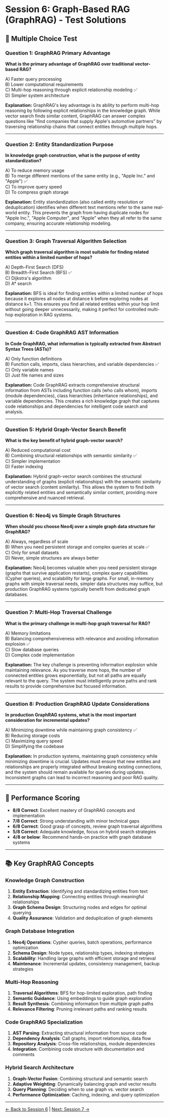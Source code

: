 # Session 6: Graph-Based RAG (GraphRAG) - Test Solutions

## 📝 Multiple Choice Test

### Question 1: GraphRAG Primary Advantage
**What is the primary advantage of GraphRAG over traditional vector-based RAG?**

A) Faster query processing  
B) Lower computational requirements  
C) Multi-hop reasoning through explicit relationship modeling ✅  
D) Simpler system architecture  

**Explanation:** GraphRAG's key advantage is its ability to perform multi-hop reasoning by following explicit relationships in the knowledge graph. While vector search finds similar content, GraphRAG can answer complex questions like "find companies that supply Apple's automotive partners" by traversing relationship chains that connect entities through multiple hops.

---

### Question 2: Entity Standardization Purpose
**In knowledge graph construction, what is the purpose of entity standardization?**

A) To reduce memory usage  
B) To merge different mentions of the same entity (e.g., "Apple Inc." and "Apple") ✅  
C) To improve query speed  
D) To compress graph storage  

**Explanation:** Entity standardization (also called entity resolution or deduplication) identifies when different text mentions refer to the same real-world entity. This prevents the graph from having duplicate nodes for "Apple Inc.", "Apple Computer", and "Apple" when they all refer to the same company, ensuring accurate relationship modeling.

---

### Question 3: Graph Traversal Algorithm Selection
**Which graph traversal algorithm is most suitable for finding related entities within a limited number of hops?**

A) Depth-First Search (DFS)  
B) Breadth-First Search (BFS) ✅  
C) Dijkstra's algorithm  
D) A* search  

**Explanation:** BFS is ideal for finding entities within a limited number of hops because it explores all nodes at distance k before exploring nodes at distance k+1. This ensures you find all related entities within your hop limit without going deeper unnecessarily, making it perfect for controlled multi-hop exploration in RAG systems.

---

### Question 4: Code GraphRAG AST Information
**In Code GraphRAG, what information is typically extracted from Abstract Syntax Trees (ASTs)?**

A) Only function definitions  
B) Function calls, imports, class hierarchies, and variable dependencies ✅  
C) Only variable names  
D) Just file names and sizes  

**Explanation:** Code GraphRAG extracts comprehensive structural information from ASTs including function calls (who calls whom), imports (module dependencies), class hierarchies (inheritance relationships), and variable dependencies. This creates a rich knowledge graph that captures code relationships and dependencies for intelligent code search and analysis.

---

### Question 5: Hybrid Graph-Vector Search Benefit
**What is the key benefit of hybrid graph-vector search?**

A) Reduced computational cost  
B) Combining structural relationships with semantic similarity ✅  
C) Simpler implementation  
D) Faster indexing  

**Explanation:** Hybrid graph-vector search combines the structural understanding of graphs (explicit relationships) with the semantic similarity of vector search (content similarity). This allows the system to find both explicitly related entities and semantically similar content, providing more comprehensive and nuanced retrieval.

---

### Question 6: Neo4j vs Simple Graph Structures
**When should you choose Neo4j over a simple graph data structure for GraphRAG?**

A) Always, regardless of scale  
B) When you need persistent storage and complex queries at scale ✅  
C) Only for small datasets  
D) Never, simple structures are always better  

**Explanation:** Neo4j becomes valuable when you need persistent storage (graphs that survive application restarts), complex query capabilities (Cypher queries), and scalability for large graphs. For small, in-memory graphs with simple traversal needs, simpler data structures may suffice, but production GraphRAG systems typically benefit from dedicated graph databases.

---

### Question 7: Multi-Hop Traversal Challenge
**What is the primary challenge in multi-hop graph traversal for RAG?**

A) Memory limitations  
B) Balancing comprehensiveness with relevance and avoiding information explosion ✅  
C) Slow database queries  
D) Complex code implementation  

**Explanation:** The key challenge is preventing information explosion while maintaining relevance. As you traverse more hops, the number of connected entities grows exponentially, but not all paths are equally relevant to the query. The system must intelligently prune paths and rank results to provide comprehensive but focused information.

---

### Question 8: Production GraphRAG Update Considerations
**In production GraphRAG systems, what is the most important consideration for incremental updates?**

A) Minimizing downtime while maintaining graph consistency ✅  
B) Reducing storage costs  
C) Maximizing query speed  
D) Simplifying the codebase  

**Explanation:** In production systems, maintaining graph consistency while minimizing downtime is crucial. Updates must ensure that new entities and relationships are properly integrated without breaking existing connections, and the system should remain available for queries during updates. Inconsistent graphs can lead to incorrect reasoning and poor RAG quality.

---

## 🎯 Performance Scoring

- **8/8 Correct**: Excellent mastery of GraphRAG concepts and implementation
- **7/8 Correct**: Strong understanding with minor technical gaps
- **6/8 Correct**: Good grasp of concepts, review graph traversal algorithms
- **5/8 Correct**: Adequate knowledge, focus on hybrid search strategies
- **4/8 or below**: Recommend hands-on practice with graph database systems

---

## 📚 Key GraphRAG Concepts

### Knowledge Graph Construction
1. **Entity Extraction**: Identifying and standardizing entities from text
2. **Relationship Mapping**: Connecting entities through meaningful relationships
3. **Graph Schema Design**: Structuring nodes and edges for optimal querying
4. **Quality Assurance**: Validation and deduplication of graph elements

### Graph Database Integration
1. **Neo4j Operations**: Cypher queries, batch operations, performance optimization
2. **Schema Design**: Node types, relationship types, indexing strategies
3. **Scalability**: Handling large graphs with efficient storage and retrieval
4. **Maintenance**: Incremental updates, consistency management, backup strategies

### Multi-Hop Reasoning
1. **Traversal Algorithms**: BFS for hop-limited exploration, path finding
2. **Semantic Guidance**: Using embeddings to guide graph exploration
3. **Result Synthesis**: Combining information from multiple graph paths
4. **Relevance Filtering**: Pruning irrelevant paths and ranking results

### Code GraphRAG Specialization
1. **AST Parsing**: Extracting structural information from source code
2. **Dependency Analysis**: Call graphs, import relationships, data flow
3. **Repository Analysis**: Cross-file relationships, module dependencies
4. **Integration**: Combining code structure with documentation and comments

### Hybrid Search Architecture
1. **Graph-Vector Fusion**: Combining structural and semantic search
2. **Adaptive Weighting**: Dynamically balancing graph and vector results
3. **Query Planning**: Deciding when to use graph vs. vector search
4. **Performance Optimization**: Caching, indexing, and query optimization

---

[← Back to Session 6](Session6_Graph_Based_RAG.md) | [Next: Session 7 →](Session7_Agentic_RAG_Systems.md)